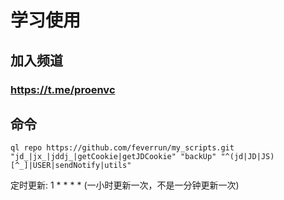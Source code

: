 # 学习使用

## 加入频道
### https://t.me/proenvc

## 命令
```angular2html
ql repo https://github.com/feverrun/my_scripts.git "jd_|jx_|jddj_|getCookie|getJDCookie" "backUp" "^(jd|JD|JS)[^_]|USER|sendNotify|utils"
```
定时更新:  1 * * * *
(一小时更新一次，不是一分钟更新一次)



